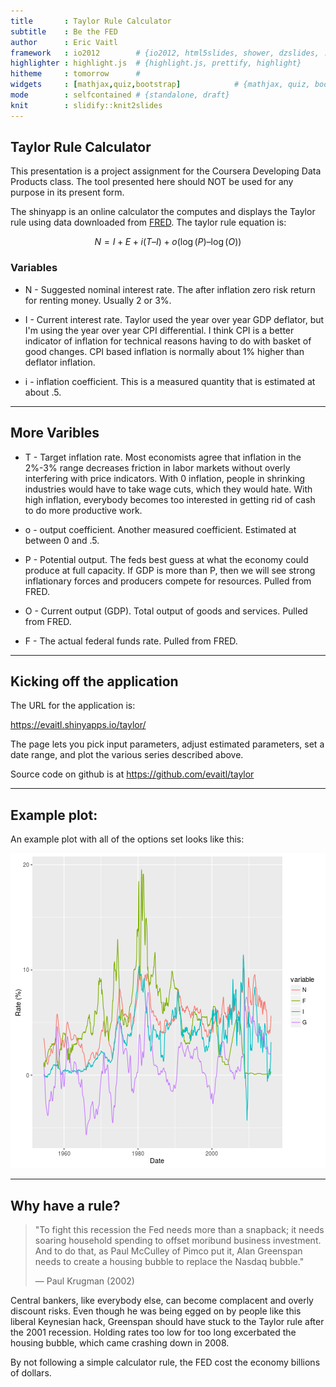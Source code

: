 ```yaml
---
title       : Taylor Rule Calculator
subtitle    : Be the FED
author      : Eric Vaitl
framework   : io2012        # {io2012, html5slides, shower, dzslides, ...}
highlighter : highlight.js  # {highlight.js, prettify, highlight}
hitheme     : tomorrow      # 
widgets     : [mathjax,quiz,bootstrap]            # {mathjax, quiz, bootstrap}
mode        : selfcontained # {standalone, draft}
knit        : slidify::knit2slides
---
```


## Taylor Rule Calculator

This presentation is a project assignment for the Coursera Developing Data Products class. The tool presented here should NOT be used for any purpose in its present form. 

The shinyapp is an online calculator the computes and displays the Taylor rule using data downloaded from [FRED](https://fred.stlouisfed.org/). The taylor rule equation is: 

$$  N = I + E + i(T – I) + o(\log(P) – \log(O)) $$


### Variables 
* N - Suggested nominal interest rate. The after inflation zero risk return for renting money. Usually 2 or 3%. 

* I - Current interest rate. Taylor used the year over year GDP deflator, but I'm using the year over year CPI differential. I think CPI is a better indicator of inflation for technical reasons having to do with basket of good changes. CPI based inflation is normally about 1% higher than deflator inflation. 

* i - inflation coefficient. This is a measured quantity that is estimated at about .5. 

---
## More Varibles

* T - Target inflation rate. Most economists agree that inflation in the 2%-3% range decreases friction in labor markets without overly interfering with price indicators. With 0 inflation, people in shrinking industries would have to take wage cuts, which they would hate. With high inflation, everybody becomes too interested in getting rid of cash to do more productive work. 

* o - output coefficient. Another measured coefficient. Estimated at between 0 and .5.

* P - Potential output. The feds best guess at what the economy could produce at full capacity. If GDP is more than P, then we will see strong inflationary forces and producers compete for resources. Pulled from FRED.  

* O - Current output (GDP).  Total output of goods and services.  Pulled from FRED. 

* F - The actual federal funds rate. Pulled from FRED. 

---
## Kicking off the application 

The URL for the application is: 

https://evaitl.shinyapps.io/taylor/

The page lets you pick input parameters, adjust estimated parameters, set a date range, and plot the various series described above. 

Source code on github is at https://github.com/evaitl/taylor

--- 
## Example plot:
An example plot with all of the options set looks like this: 

![plot of chunk unnamed-chunk-1](assets/fig/unnamed-chunk-1-1.png)

---
## Why have a rule?

> "To fight this recession the Fed needs more than a snapback; it
> needs soaring household spending to offset moribund business
> investment. And to do that, as Paul McCulley of Pimco put it, Alan
> Greenspan needs to create a housing bubble to replace the Nasdaq
> bubble."
> 
> — Paul Krugman (2002)

Central bankers, like everybody else, can become complacent and overly discount risks. Even though he was being egged on by people like this liberal Keynesian hack, Greenspan should have stuck to the Taylor rule after the 2001 recession. Holding rates too low for too long excerbated the housing bubble, which came crashing down in 2008. 

By not following a simple calculator rule, the FED cost the economy billions of dollars. 
